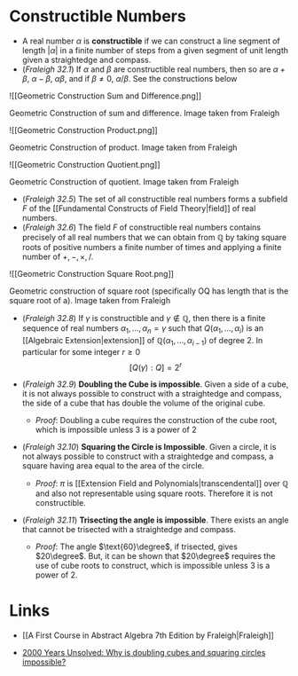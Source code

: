 # Constructible Numbers
* A real number $\alpha$ is **constructible** if we can construct a line segment of length $|\alpha|$ in a finite number of steps from a given segment of unit length given a straightedge and compass.
* (*Fraleigh 32.1*) If $\alpha$ and $\beta$ are constructible real numbers, then so are $\alpha+\beta$, $\alpha-\beta$, $\alpha\beta$,  and if $\beta\ne 0$, $\alpha/\beta$. See the constructions below

![[Geometric Construction Sum and Difference.png]]
<figcaption> Geometric Construction of sum and difference. Image taken from Fraleigh  </figcaption>


![[Geometric Construction Product.png]]
<figcaption> Geometric Construction of product. Image taken from Fraleigh</figcaption>

![[Geometric Construction Quotient.png]]
<figcaption> Geometric Construction of quotient. Image taken from Fraleigh </figcaption>

* (*Fraleigh 32.5*) The set of all constructible real numbers forms a subfield $F$ of the [[Fundamental Constructs of Field Theory|field]] of real numbers.
* (*Fraleigh 32.6*) The field $F$ of constructible real numbers contains precisely of all real numbers that we can obtain from $\mathbb{Q}$ by taking square roots of positive numbers a finite number of times and applying a finite number of $+, -,\times, /$. 

![[Geometric Construction Square Root.png]]
<figcaption> Geometric construction of square root (specifically OQ has length that is the square root of a). Image taken from Fraleigh </figcaption>

* (*Fraleigh 32.8*) If $\gamma$ is constructible and $\gamma\notin \mathbb{Q}$, then there is a finite sequence of real numbers $\alpha_1,\dots, \alpha_n=\gamma$ such that $Q(\alpha_1,\dots,\alpha_i)$ is an [[Algebraic Extension|extension]] of $\mathbb{Q}(\alpha_1,\dots,\alpha_{i-1})$ of degree $2$. In particular for some integer $r\ge 0$ 
  $$
  [Q(\gamma) : Q] = 2^r
  $$

* (*Fraleigh 32.9*) **Doubling the Cube is impossible**. Given a side of a cube, it is not always possible to construct with a straightedge and compass, the side of a cube that has double the volume of the original cube.
	* *Proof*:  Doubling a cube requires the construction of the cube root, which is impossible unless $3$ is a power of $2$
* (*Fraleigh 32.10*) **Squaring the Circle is Impossible**. Given a circle, it is not always possible to construct with a straightedge and compass, a square having area equal to the area of the circle.
	* *Proof*: $\pi$ is [[Extension Field and Polynomials|transcendental]] over $\mathbb{Q}$ and also not representable using square roots. Therefore it is not constructible. 
* (*Fraleigh 32.11*) **Trisecting the angle is impossible**. There exists an angle that cannot be trisected with a straightedge and compass. 
	* *Proof*: The angle $\text{60}\degree$, if trisected, gives $20\degree$. But, it can be shown that $20\degree$ requires the use of cube roots to construct, which is impossible unless $3$ is a power of $2$. 


# Links
* [[A First Course in Abstract Algebra 7th Edition by Fraleigh|Fraleigh]]

* [2000 Years Unsolved: Why is doubling cubes and squaring circles impossible?](https://www.youtube.com/watch?v=O1sPvUr0YC0&t=113s)